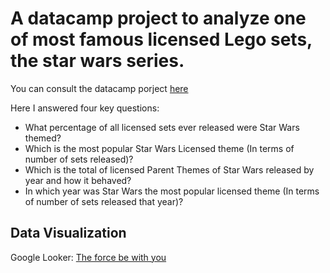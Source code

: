 # A datacamp project to analyze one of most famous licensed Lego sets, the star wars series.

You can consult the datacamp porject [here](https://www.datacamp.com/projects/10)

Here I answered four key questions: 

- What percentage of all licensed sets ever released were Star Wars themed?
- Which is the most popular Star Wars Licensed theme (In terms of number of sets released)?
- Which is the total of licensed Parent Themes of Star Wars released by year and how it behaved?
- In which year was Star Wars the most popular licensed theme (In terms of number of sets released that year)?

## Data Visualization

Google Looker: [The force be with you](https://lookerstudio.google.com/reporting/77554a1d-db27-4c5d-8a2c-dd6ecae9d2e3)
